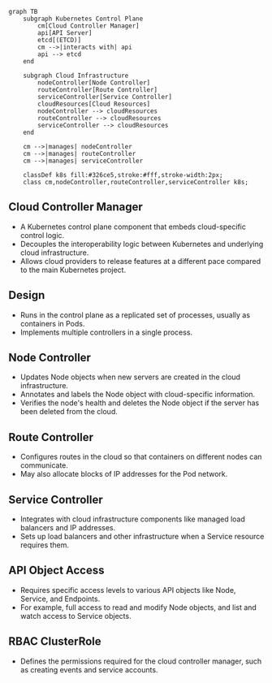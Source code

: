 ``` mermaid
graph TB
    subgraph Kubernetes Control Plane
        cm[Cloud Controller Manager]
        api[API Server]
        etcd[(ETCD)]
        cm -->|interacts with| api
        api --> etcd
    end

    subgraph Cloud Infrastructure
        nodeController[Node Controller]
        routeController[Route Controller]
        serviceController[Service Controller]
        cloudResources[Cloud Resources]
        nodeController --> cloudResources
        routeController --> cloudResources
        serviceController --> cloudResources
    end

    cm -->|manages| nodeController
    cm -->|manages| routeController
    cm -->|manages| serviceController

    classDef k8s fill:#326ce5,stroke:#fff,stroke-width:2px;
    class cm,nodeController,routeController,serviceController k8s;

```

## Cloud Controller Manager
- A Kubernetes control plane component that embeds cloud-specific control logic.
- Decouples the interoperability logic between Kubernetes and underlying cloud infrastructure.
- Allows cloud providers to release features at a different pace compared to the main Kubernetes project.


## Design
- Runs in the control plane as a replicated set of processes, usually as containers in Pods.
- Implements multiple controllers in a single process.


## Node Controller
- Updates Node objects when new servers are created in the cloud infrastructure.
- Annotates and labels the Node object with cloud-specific information.
- Verifies the node's health and deletes the Node object if the server has been deleted from the cloud.


## Route Controller
- Configures routes in the cloud so that containers on different nodes can communicate.
- May also allocate blocks of IP addresses for the Pod network.


## Service Controller
- Integrates with cloud infrastructure components like managed load balancers and IP addresses.
- Sets up load balancers and other infrastructure when a Service resource requires them.


## API Object Access
- Requires specific access levels to various API objects like Node, Service, and Endpoints.
- For example, full access to read and modify Node objects, and list and watch access to Service objects.


## RBAC ClusterRole
- Defines the permissions required for the cloud controller manager, such as creating events and service accounts.
